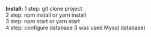 
<b>Install:</b>
1 step: git clone project <br>
2 step: npm install or yarn install <br>
3 step: npm start or yarn start <br>
4 step: configure database (I was used Mysql database)<br>
